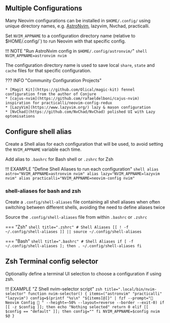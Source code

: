 ## Multiple Configurations

Many Neovim configurations can be installed in `$HOME/.config/` using unique directory names, e.g. [AstroNvim](astronvim/), lazyvim, Nvchad, practicalli. 

Set `NVIM_APPNAME` to a configuration directory name (relative to $HOME/.config/`) to run Neovim with that specific config.

!!! NOTE "Run AstroNvim config in `$HOME/.config/astronvim/`"
    ```shell
    NVIM_APPNAME=astronvim nvim
    ```

The configuration directory name is used to save local `share`, `state` and `cache` files for that specific configuration.

??? INFO "Community Configuration Projects"

    * [Magit Kit](https://github.com/Olical/magic-kit) fennel configuration from the author of Conjure
    * [cajus-nvim](https://github.com/rafaeldelboni/cajus-nvim) inspiration for practicalli/neovim-config-redux
    * [LazyVim](https://www.lazyvim.org/) lazy & mason configuration
    * [NvChad](https://github.com/NvChad/NvChad) polished UI with Lazy optomisations


## Configure shell alias

Create a Shell alias for each configuration that will be used, to avoid setting the `NVIM_APPNAME` variable each time.

Add alias to `.bashrc` for Bash shell or `.zshrc` for Zsh

!!! EXAMPLE "Define Shell Aliases to run each configuration"
    ```shell
    alias astro="NVIM_APPNAME=astronvim nvim"
    alias lazy="NVIM_APPNAME=lazyvim nvim"
    alias practicalli="NVIM_APPNAME=neovim-config nvim"
    ```


### shell-aliases for bash and zsh

Create a `.config/shell-aliases` file containing all shell aliases when often switching between different shells, avoiding the need to define aliases twice

Source the `.config/shell-aliases` file from within `.bashrc` or `.zshrc`
    
=== "Zsh"
    ```shell title=".zshrc"
    # Shell Aliases
    [[ ! -f ~/.config/shell-aliases ]] || source ~/.config/shell-aliases
    ```

=== "Bash"
    ```shell title=".bashrc"
    # Shell Aliases
    if [ -f ~/.config/shell-aliases ]; then
        . ~/.config/shell-aliases
    fi
    ```

## Zsh Terminal config selector

Optionalliy define a terminal UI selection to choose a configuration if using zsh.

!!! EXAMPLE "Z Shell nvim-selector script"
    ```zsh title=".local/bin/nvim-selector"
    function nvim-selector() {
      items=("astronvim" "practicalli" "lazyvim")
      config=$(printf "%s\n" "${items[@]}" | fzf --prompt=" Neovim Config  " --height=~50% --layout=reverse --border --exit-0)
      if [[ -z $config ]]; then
        echo "Nothing selected"
        return 0
      elif [[ $config == "default" ]]; then
        config=""
      fi
      NVIM_APPNAME=$config nvim $@
    }
    ```
